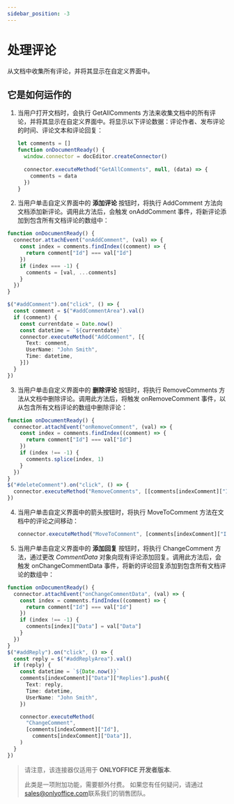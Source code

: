 ```yaml
---
sidebar_position: -3
---
```


# 处理评论

从文档中收集所有评论，并将其显示在自定义界面中。

## 它是如何运作的

1. 当用户打开文档时，会执行 GetAllComments 方法来收集文档中的所有评论，并将其显示在自定义界面中。将显示以下评论数据：评论作者、发布评论的时间、评论文本和评论回复：

   ``` ts
   let comments = []
   function onDocumentReady() {
     window.connector = docEditor.createConnector()
  
     connector.executeMethod("GetAllComments", null, (data) => {
       comments = data
     })
   }
   ```

2. 当用户单击自定义界面中的 **添加评论** 按钮时，将执行 AddComment 方法向文档添加新评论。调用此方法后，会触发 onAddComment 事件，将新评论添加到包含所有文档评论的数组中：

  ``` ts
  function onDocumentReady() {
    connector.attachEvent("onAddComment", (val) => {
      const index = comments.findIndex((comment) => {
        return comment["Id"] === val["Id"]
      })
      if (index === -1) {
        comments = [val, ...comments]
      }
    })
  }

  $("#addComment").on("click", () => {
    const comment = $("#addCommentArea").val()
    if (comment) {
      const currentdate = Date.now()
      const datetime = `${currentdate}`
      connector.executeMethod("AddComment", [{
        Text: comment,
        UserName: "John Smith",
        Time: datetime,
      }])
    }
  })
  ```

3. 当用户单击自定义界面中的 **删除评论** 按钮时，将执行 RemoveComments 方法从文档中删除评论。调用此方法后，将触发 onRemoveComment 事件，以从包含所有文档评论的数组中删除评论：

  ``` ts
  function onDocumentReady() {
    connector.attachEvent("onRemoveComment", (val) => {
      const index = comments.findIndex((comment) => {
        return comment["Id"] === val["Id"]
      })
      if (index !== -1) {
        comments.splice(index, 1)
      }
    })
  }
  $("#deleteComment").on("click", () => {
    connector.executeMethod("RemoveComments", [[comments[indexComment]["Id"]]])
  })
  ```

4. 当用户单击自定义界面中的箭头按钮时，将执行 MoveToComment 方法在文档中的评论之间移动：

   ``` ts
   connector.executeMethod("MoveToComment", [comments[indexComment]["Id"]])
   ```

5. 当用户单击自定义界面中的 **添加回复** 按钮时，将执行 ChangeComment 方法，通过更改 *CommentData* 对象向现有评论添加回复。调用此方法后，会触发 onChangeCommentData 事件，将新的评论回复添加到包含所有文档评论的数组中：

  ``` ts
  function onDocumentReady() {
    connector.attachEvent("onChangeCommentData", (val) => {
      const index = comments.findIndex((comment) => {
        return comment["Id"] === val["Id"]
      })
      if (index !== -1) {
        comments[index]["Data"] = val["Data"]
      }
    })
  }
  $("#addReply").on("click", () => {
    const reply = $("#addReplyArea").val()
    if (reply) {
      const datetime = `${Date.now()}`
      comments[indexComment]["Data"]["Replies"].push({
        Text: reply,
        Time: datetime,
        UserName: "John Smith",
      })

      connector.executeMethod(
        "ChangeComment",
        [comments[indexComment]["Id"],
          comments[indexComment]["Data"]],
      )
    }
  })
   ```

> 请注意，该连接器仅适用于 **ONLYOFFICE 开发者版本**.
>
> 此类是一项附加功能，需要额外付费。 如果您有任何疑问，请通过 [sales@onlyoffice.com](mailto:sales@onlyoffice.com)联系我们的销售团队。
